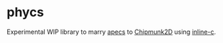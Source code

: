 # phycs

Experimental WIP library to marry [apecs](https://github.com/jonascarpay/apecs) to [Chipmunk2D](https://github.com/slembcke/Chipmunk2D) using [inline-c](https://github.com/gpco/inline-c).
